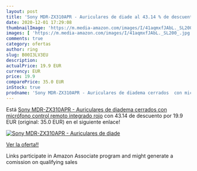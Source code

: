 ```yaml
---
layout: post
title: 'Sony MDR-ZX310APR - Auriculares de diade al 43.14 % de descuento'
date: 2020-12-01 17:29:08
thumbnailImage: 'https://m.media-amazon.com/images/I/41aqmxfJAbL._SL200_.jpg'
images: [ 'https://m.media-amazon.com/images/I/41aqmxfJAbL._SL200_.jpg' ]
comments: true
category: ofertas
author: ring
slug: B00I3LV3EU
description:
actualPrice: 19.9 EUR
currency: EUR
price: 19.9
comparePrice: 35.0 EUR
inStock: true
prodname: 'Sony MDR-ZX310APR - Auriculares de diadema cerrados  con micrófono  control remoto integrado   rojo'
---
```


Está [Sony MDR-ZX310APR - Auriculares de diadema cerrados  con micrófono  control remoto integrado   rojo](https://www.amazon.es/dp/B00I3LV3EU/?tag=tolees-21) con 43.14 de descuento por 19.9 EUR (original: 35.0 EUR) en el siguiente enlace!

[![Sony MDR-ZX310APR - Auriculares de diade](https://m.media-amazon.com/images/I/41aqmxfJAbL._SL200_.jpg)](https://www.amazon.es/dp/B00I3LV3EU/?tag=tolees-21)

[Ver la oferta!!](https://www.amazon.es/dp/B00I3LV3EU/?tag=tolees-21)

Links participate in Amazon Associate program and might generate a comission on qualifying sales



